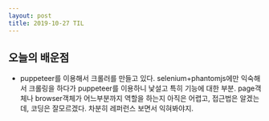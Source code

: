 ```yaml
---
layout: post
title: 2019-10-27 TIL
---
```

## 오늘의 배운점
- puppeteer를 이용해서 크롤러를 만들고 있다. selenium+phantomjs에만 익숙해서 크롤링을 하다가 puppeteer를 이용하니 낯설고 특히 기능에 대한 부분. page객체나 browser객체가 어느부분까지 역할을 하는지 아직은 어렵고, 접근법은 알겠는데, 코딩은 잘모르겠다. 차분히 레퍼런스 보면서 익혀봐야지.
